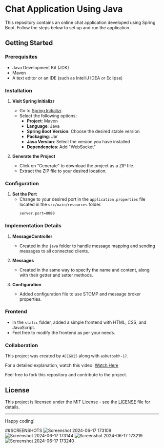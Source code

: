 # Chat Application Using Java

This repository contains an online chat application developed using Spring Boot. Follow the steps below to set up and run the application.

## Getting Started

### Prerequisites

- Java Development Kit (JDK)
- Maven
- A text editor or an IDE (such as IntelliJ IDEA or Eclipse)

### Installation

1. **Visit Spring Initializr**
   - Go to [Spring Initializr](https://start.spring.io/).
   - Select the following options:
     - **Project**: Maven
     - **Language**: Java
     - **Spring Boot Version**: Choose the desired stable version
     - **Packaging**: Jar
     - **Java Version**: Select the version you have installed
     - **Dependencies**: Add "WebSocket"

2. **Generate the Project**
   - Click on "Generate" to download the project as a ZIP file.
   - Extract the ZIP file to your desired location.

### Configuration

1. **Set the Port**
   - Change to your desired port in the `application.properties` file located in the `src/main/resources` folder.
     ```properties
     server.port=8080
     ```

### Implementation Details

1. **MessageController**
   - Created in the `java` folder to handle message mapping and sending messages to all connected clients.

2. **Messages**
   - Created in the same way to specify the name and content, along with their getter and setter methods.

3. **Configuration**
   - Added configuration file to use STOMP and message broker properties.

### Frontend

- In the `static` folder, added a simple frontend with HTML, CSS, and JavaScript.
- Feel free to modify the frontend as per your needs.

### Collaboration

This project was created by `ACEGX25` along with `ashutoshh-17`.

For a detailed explanation, watch this video: [Watch Here](https://youtu.be/bBQnWcbxDo8?si=GCsmmGF-DoBr93ta)

Feel free to fork this repository and contribute to the project.

## License

This project is licensed under the MIT License - see the [LICENSE](LICENSE) file for details.

---

Happy coding!

##SCREENSHOTS
![Screenshot 2024-06-17 173109](https://github.com/ACEGX25/Chat-Application-Using-Java/assets/143728245/b6043a08-264b-4285-aa7c-162ab94ef81c)
![Screenshot 2024-06-17 173144](https://github.com/ACEGX25/Chat-Application-Using-Java/assets/143728245/4c090246-cd82-4108-b8fa-dec069bccec3)
![Screenshot 2024-06-17 173219](https://github.com/ACEGX25/Chat-Application-Using-Java/assets/143728245/d79289b8-4cef-42e5-b120-0885423cff66)
![Screenshot 2024-06-17 173240](https://github.com/ACEGX25/Chat-Application-Using-Java/assets/143728245/0c1132e8-d6d8-4fa0-bd2c-d9629864863b)


